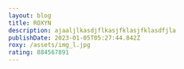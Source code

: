 ```yaml
---
layout: blog
title: ROXYN
description: ajaaljlkasdjflkasjfklasjfklasdfjla
publishDate: 2023-01-05T05:27:44.842Z
roxy: /assets/img_l.jpg
rating: 884567891
---
```

  